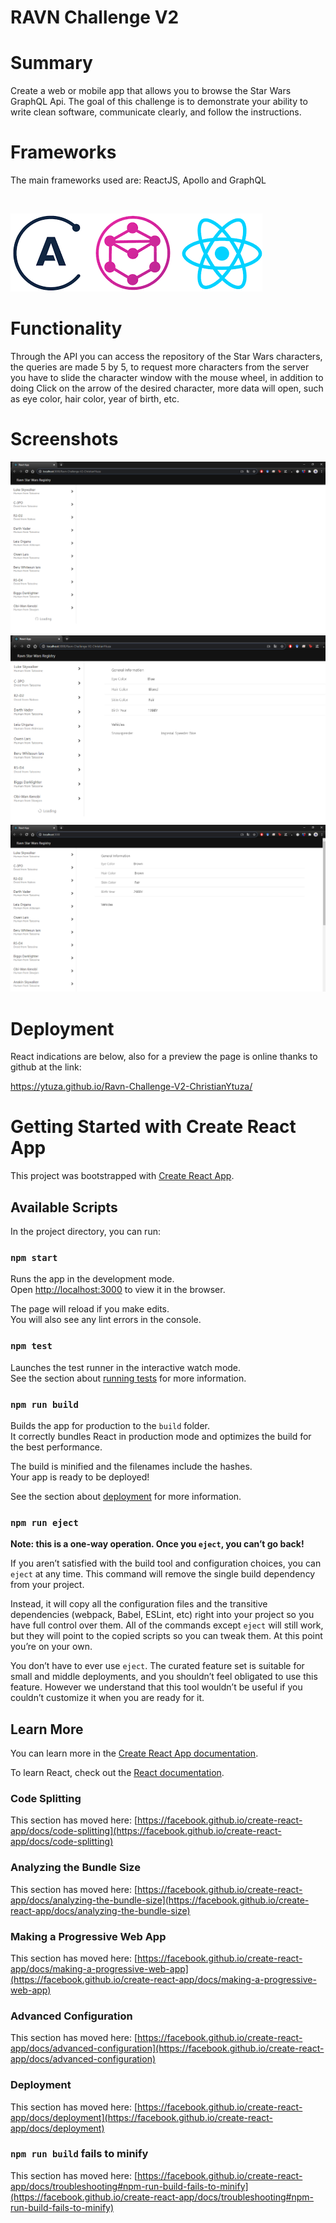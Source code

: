 # RAVN Challenge V2

# Summary
Create a web or mobile app that allows you to browse the Star Wars GraphQL Api. The goal of this challenge is to demonstrate your ability to write clean software, communicate clearly, and follow the instructions.

# Frameworks
The main frameworks used are: ReactJS, Apollo and GraphQL

 <br />
 
 
![alt text](https://github.com/ytuza/Ravn-Challenge-V2-ChristianYtuza/blob/main/images/graphqlApollo.png?raw=true)

# Functionality

Through the API you can access the repository of the Star Wars characters, the queries are made 5 by 5, to request more characters from the server you have to slide the character window with the mouse wheel, in addition to doing Click on the arrow of the desired character, more data will open, such as eye color, hair color, year of birth, etc.

# Screenshots

![alt text](https://github.com/ytuza/Ravn-Challenge-V2-ChristianYtuza/blob/main/images/screen1.png?raw=true)
![alt text](https://github.com/ytuza/Ravn-Challenge-V2-ChristianYtuza/blob/main/images/screen2.png?raw=true)
![alt text](https://github.com/ytuza/Ravn-Challenge-V2-ChristianYtuza/blob/main/images/screen3.png?raw=true)

# Deployment
React indications are below, also for a preview the page is online thanks to github at the link:

https://ytuza.github.io/Ravn-Challenge-V2-ChristianYtuza/

# Getting Started with Create React App

This project was bootstrapped with [Create React App](https://github.com/facebook/create-react-app).

## Available Scripts

In the project directory, you can run:

### `npm start`

Runs the app in the development mode.\
Open [http://localhost:3000](http://localhost:3000) to view it in the browser.

The page will reload if you make edits.\
You will also see any lint errors in the console.

### `npm test`

Launches the test runner in the interactive watch mode.\
See the section about [running tests](https://facebook.github.io/create-react-app/docs/running-tests) for more information.

### `npm run build`

Builds the app for production to the `build` folder.\
It correctly bundles React in production mode and optimizes the build for the best performance.

The build is minified and the filenames include the hashes.\
Your app is ready to be deployed!

See the section about [deployment](https://facebook.github.io/create-react-app/docs/deployment) for more information.

### `npm run eject`

**Note: this is a one-way operation. Once you `eject`, you can’t go back!**

If you aren’t satisfied with the build tool and configuration choices, you can `eject` at any time. This command will remove the single build dependency from your project.

Instead, it will copy all the configuration files and the transitive dependencies (webpack, Babel, ESLint, etc) right into your project so you have full control over them. All of the commands except `eject` will still work, but they will point to the copied scripts so you can tweak them. At this point you’re on your own.

You don’t have to ever use `eject`. The curated feature set is suitable for small and middle deployments, and you shouldn’t feel obligated to use this feature. However we understand that this tool wouldn’t be useful if you couldn’t customize it when you are ready for it.

## Learn More

You can learn more in the [Create React App documentation](https://facebook.github.io/create-react-app/docs/getting-started).

To learn React, check out the [React documentation](https://reactjs.org/).

### Code Splitting

This section has moved here: [https://facebook.github.io/create-react-app/docs/code-splitting](https://facebook.github.io/create-react-app/docs/code-splitting)

### Analyzing the Bundle Size

This section has moved here: [https://facebook.github.io/create-react-app/docs/analyzing-the-bundle-size](https://facebook.github.io/create-react-app/docs/analyzing-the-bundle-size)

### Making a Progressive Web App

This section has moved here: [https://facebook.github.io/create-react-app/docs/making-a-progressive-web-app](https://facebook.github.io/create-react-app/docs/making-a-progressive-web-app)

### Advanced Configuration

This section has moved here: [https://facebook.github.io/create-react-app/docs/advanced-configuration](https://facebook.github.io/create-react-app/docs/advanced-configuration)

### Deployment

This section has moved here: [https://facebook.github.io/create-react-app/docs/deployment](https://facebook.github.io/create-react-app/docs/deployment)

### `npm run build` fails to minify

This section has moved here: [https://facebook.github.io/create-react-app/docs/troubleshooting#npm-run-build-fails-to-minify](https://facebook.github.io/create-react-app/docs/troubleshooting#npm-run-build-fails-to-minify)
